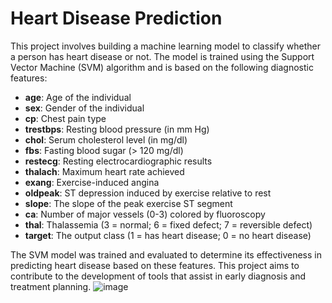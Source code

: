 # Heart Disease Prediction

This project involves building a machine learning model to classify whether a person has heart disease or not. The model is trained using the Support Vector Machine (SVM) algorithm and is based on the following diagnostic features:

- **age**: Age of the individual
- **sex**: Gender of the individual
- **cp**: Chest pain type
- **trestbps**: Resting blood pressure (in mm Hg)
- **chol**: Serum cholesterol level (in mg/dl)
- **fbs**: Fasting blood sugar (> 120 mg/dl)
- **restecg**: Resting electrocardiographic results
- **thalach**: Maximum heart rate achieved
- **exang**: Exercise-induced angina
- **oldpeak**: ST depression induced by exercise relative to rest
- **slope**: The slope of the peak exercise ST segment
- **ca**: Number of major vessels (0-3) colored by fluoroscopy
- **thal**: Thalassemia (3 = normal; 6 = fixed defect; 7 = reversible defect)
- **target**: The output class (1 = has heart disease; 0 = no heart disease)

The SVM model was trained and evaluated to determine its effectiveness in predicting heart disease based on these features. This project aims to contribute to the development of tools that assist in early diagnosis and treatment planning.
![image](https://github.com/user-attachments/assets/2231cb04-57fe-477e-8300-666bb82d39f7)


